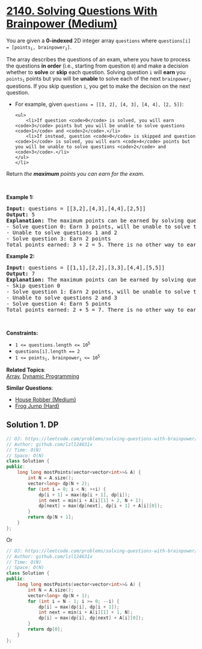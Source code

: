 # [2140. Solving Questions With Brainpower (Medium)](https://leetcode.com/problems/solving-questions-with-brainpower/)

<p>You are given a <strong>0-indexed</strong> 2D integer array <code>questions</code> where <code>questions[i] = [points<sub>i</sub>, brainpower<sub>i</sub>]</code>.</p>

<p>The array describes the questions of an exam, where you have to process the questions <strong>in order</strong> (i.e., starting from question <code>0</code>) and make a decision whether to <strong>solve</strong> or <strong>skip</strong> each question. Solving question <code>i</code> will <strong>earn</strong> you <code>points<sub>i</sub></code> points but you will be <strong>unable</strong> to solve each of the next <code>brainpower<sub>i</sub></code> questions. If you skip question <code>i</code>, you get to make the decision on the next question.</p>

<ul>
	<li>For example, given <code>questions = [[3, 2], [4, 3], [4, 4], [2, 5]]</code>:

	<ul>
		<li>If question <code>0</code> is solved, you will earn <code>3</code> points but you will be unable to solve questions <code>1</code> and <code>2</code>.</li>
		<li>If instead, question <code>0</code> is skipped and question <code>1</code> is solved, you will earn <code>4</code> points but you will be unable to solve questions <code>2</code> and <code>3</code>.</li>
	</ul>
	</li>
</ul>

<p>Return <em>the <strong>maximum</strong> points you can earn for the exam</em>.</p>

<p>&nbsp;</p>
<p><strong>Example 1:</strong></p>

<pre><strong>Input:</strong> questions = [[3,2],[4,3],[4,4],[2,5]]
<strong>Output:</strong> 5
<strong>Explanation:</strong> The maximum points can be earned by solving questions 0 and 3.
- Solve question 0: Earn 3 points, will be unable to solve the next 2 questions
- Unable to solve questions 1 and 2
- Solve question 3: Earn 2 points
Total points earned: 3 + 2 = 5. There is no other way to earn 5 or more points.
</pre>

<p><strong>Example 2:</strong></p>

<pre><strong>Input:</strong> questions = [[1,1],[2,2],[3,3],[4,4],[5,5]]
<strong>Output:</strong> 7
<strong>Explanation:</strong> The maximum points can be earned by solving questions 1 and 4.
- Skip question 0
- Solve question 1: Earn 2 points, will be unable to solve the next 2 questions
- Unable to solve questions 2 and 3
- Solve question 4: Earn 5 points
Total points earned: 2 + 5 = 7. There is no other way to earn 7 or more points.
</pre>

<p>&nbsp;</p>
<p><strong>Constraints:</strong></p>

<ul>
	<li><code>1 &lt;= questions.length &lt;= 10<sup>5</sup></code></li>
	<li><code>questions[i].length == 2</code></li>
	<li><code>1 &lt;= points<sub>i</sub>, brainpower<sub>i</sub> &lt;= 10<sup>5</sup></code></li>
</ul>


**Related Topics**:  
[Array](https://leetcode.com/tag/array/), [Dynamic Programming](https://leetcode.com/tag/dynamic-programming/)

**Similar Questions**:
* [House Robber (Medium)](https://leetcode.com/problems/house-robber/)
* [Frog Jump (Hard)](https://leetcode.com/problems/frog-jump/)

## Solution 1. DP

```cpp
// OJ: https://leetcode.com/problems/solving-questions-with-brainpower/
// Author: github.com/lzl124631x
// Time: O(N)
// Space: O(N)
class Solution {
public:
    long long mostPoints(vector<vector<int>>& A) {
        int N = A.size();
        vector<long> dp(N + 2);
        for (int i = 0; i < N; ++i) {
            dp[i + 1] = max(dp[i + 1], dp[i]);
            int next = min(i + A[i][1] + 2, N + 1);
            dp[next] = max(dp[next], dp[i + 1] + A[i][0]);
        }
        return dp[N + 1];
    }
};
```

Or

```cpp
// OJ: https://leetcode.com/problems/solving-questions-with-brainpower/
// Author: github.com/lzl124631x
// Time: O(N)
// Space: O(N)
class Solution {
public:
    long long mostPoints(vector<vector<int>>& A) {
        int N = A.size();
        vector<long> dp(N + 1);
        for (int i = N - 1; i >= 0; --i) {
            dp[i] = max(dp[i], dp[i + 1]);
            int next = min(i + A[i][1] + 1, N);
            dp[i] = max(dp[i], dp[next] + A[i][0]);
        }
        return dp[0];
    }
};
```